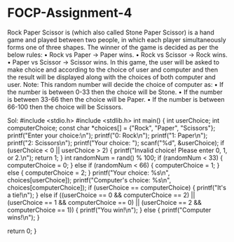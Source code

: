 # FOCP-Assignment-4

Rock Paper Scissor is (which also called Stone Paper
Scissor) is a hand game and played between two people, in
which each player simultaneously forms one of three shapes.
The winner of the game is decided as per the below rules:
• Rock vs Paper -> Paper wins.
• Rock vs Scissor -> Rock wins.
• Paper vs Scissor -> Scissor wins.
In this game, the user will be asked to make choice and
according to the choice of user and computer and then the
result will be displayed along with the choices of both computer
and user.
Note: This random number will decide the choice of computer
as:
• If the number is between 0-33 then the choice will be
Stone.
• If the number is between 33-66 then the choice will be
Paper.
• If the number is between 66-100 then the choice will be
Scissors.
 
Sol:
#include <stdio.h>
#include <stdlib.h>
int main() {
   int userChoice;
   int computerChoice;
   const char *choices[] = {"Rock", "Paper", "Scissors"};
   printf("Enter your choice:\n");
   printf("0: Rock\n");
   printf("1: Paper\n");
   printf("2: Scissors\n");
   printf("Your choice: ");
   scanf("%d", &userChoice);
   if (userChoice < 0 || userChoice > 2) {
       printf("Invalid choice! Please enter 0, 1, or 2.\n");
       return 1;
   }
   int randomNum = rand() % 100;
   if (randomNum < 33) {
       computerChoice = 0;
   } else if (randomNum < 66) {
       computerChoice = 1;
   } else {
       computerChoice = 2;
   }
   printf("Your choice: %s\n", choices[userChoice]);
   printf("Computer's choice: %s\n", choices[computerChoice]);
   if (userChoice == computerChoice) {
       printf("It's a tie!\n");
   } else if ((userChoice == 0 && computerChoice == 2) ||
              (userChoice == 1 && computerChoice == 0) ||
              (userChoice == 2 && computerChoice == 1)) {
       printf("You win!\n");
   } else {
       printf("Computer wins!\n");
   }
 
   return 0;
}
